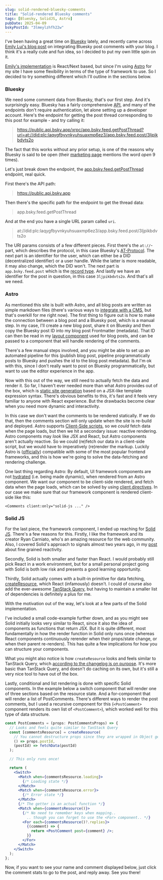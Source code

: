 ```yaml
---
slug: solid-rendered-bluesky-comments
title: "Solid-rendered Bluesky comments"
tags: [Bluesky, SolidJS, Astro]
pubDate: 2025-04-09
bskyPostId: "3lmeylzhfh22w"
---
```


I've been having a great time on [Bluesky](https://bsky.app/) lately, and recently came across [Emily Lui's blog post](https://emilyliu.me/blog/comments) on integrating Bluesky post comments with your blog. I think it's a really cute and fun idea, so I decided to put my own little spin on it.

[Emily's implementation](https://gist.github.com/emilyliu7321/19ac4e111588bdc0cb4e411c88d9c79a) is React/Next based, but since I'm using [Astro](https://astro.build/) for my site I have some flexibility in terms of the type of framework to use. So I decided to try something different which I'll outline in the sections below.

### Bluesky

We need some comment data from Bluesky, that's our first step. And it's surprisingly easy. Bluesky has a fairly comprehensive [API](https://docs.bsky.app/docs/category/http-reference), and many of the endpoints don't require authentication, let alone setting up a developer account. Here's the endpoint for getting the post thread corresponding to this post for example - and try calling it:

> https://public.api.bsky.app/xrpc/app.bsky.feed.getPostThread?uri=at://did:plc:laqygfbyvnkyuhsuaxmp6ez3/app.bsky.feed.post/3ljpikbdvts2o

The fact that this works without any prior setup, is one of the reasons why Bluesky is said to be open (their [marketing page](https://bsky.social/about) mentions the word _open_ 9 times).

Let's just break down the endpoint, the [app.bsky.feed.getPostThread](https://docs.bsky.app/docs/api/app-bsky-feed-get-post-thread) endpoint, real quick.

First there's the API path:

> https://public.api.bsky.app

Then there's the specific path for the endpoint to get the thread data:

> app.bsky.feed.getPostThread

And at the end you have a single URL param called `uri`.

> at://did:plc:laqygfbyvnkyuhsuaxmp6ez3/app.bsky.feed.post/3ljpikbdvts2o

The URI params consists of a few different pieces. First there's the `at://`-part, which describes the protocol, in this case Bluesky's [AT-Protocol](https://atproto.com/).
The next part is an identifier for the user, which can either be a DID (decentralized identifier) or a user handle. While the latter is more readable, it may also change, which the DID won't.
The next part is `app.bsky.feed.post` which is the [record type](https://atproto.com/guides/lexicon).
And lastly we have an identifier for the post in question, in this case `3ljpikbdvts2o`.
And that's all we need.

### Astro

As mentioned this site is built with Astro, and all blog posts are written as simple markdown files (there's various ways to [integrate with a CMS](https://docs.astro.build/en/guides/cms/), but that's overkill for me right now). The first thing to figure out is how to make the connection between a blog post and a Bluesky post, which is a manual step. In my case, I'll create a new blog post, share it on Bluesky and then copy the Bluesky post ID into my blog post Frontmatter (metadata). That ID can then be read in my [layout component](https://docs.astro.build/en/basics/layouts/#markdown-layouts) used for blog posts, and can be passed to a component that will handle rendering of the comments.

There's a few manual steps involved, and you might be able to set up an automated pipeline for this (publish blog post, pipeline programmatically posts to Bluesky and pushes the id to the blog post metadata). But I'm ok with this, since I don't really want to post on Bluesky programmatically, but want to use the editor experience in the app.

Now with this out of the way, we still need to actually fetch the data and render it. So far, I haven't ever needed more than what Astro provides out of the box, which is [static site generation](https://en.wikipedia.org/wiki/Static_site_generator) based on a JSX-like template expression syntax. There's obvious benefits to this, it's fast and it feels very familiar to anyone with React experience. But the drawbacks become clear when you need more dynamic and interactivity.

In this case we don't want the comments to be rendered statically. If we do that, then the comments section will only update when the site is re-build and deployed. Astro supports [Client-Side scripts](https://docs.astro.build/en/guides/client-side-scripts/#client-side-scripts), so we _could_ fetch data when the page loads, but then we hit a secondary issue: reactive rendering. Astro components may _look_ like JSX and React, but Astro components aren't actually reactive. So we could (re)fetch our data in a client-side script, but we would have to imperatively (re)render the markup. Luckily Astro is ([officially](https://docs.astro.build/en/guides/framework-components/#official-front-end-framework-integrations)) compatible with some of the most popular frontend frameworks, and this is how we're going to solve the data-fetching and rendering challenge.

One last thing regarding Astro: By default, UI framework components are not [hydrated](<https://en.wikipedia.org/wiki/Hydration_(web_development)>) (i.e. being made dynamic), when rendered from an Astro component. We want our component to be client-side rendered, and fetch data when the page loads, which can be solved by using [client directives](https://docs.astro.build/en/reference/directives-reference/#client-directives). In our case we make sure that our framework component is rendered client-side like this:

```astro
<Comments client:only="solid-js ..." />
```

### Solid JS

For the last piece, the framework component, I ended up reaching for [Solid JS](https://www.solidjs.com/). There's a few reasons for this. Firstly, I like the framework and its creator Ryan Carniato, who's an amazing resource for the web community. Also, I covered Solid's approach to signals almost two years ago, in my [post](/posts/fine-grained-reactivity/) about fine grained reactivity.

<!-- TODO: get a good reference for this + HOW is solid faster -->

Secondly, Solid is both smaller and faster than React. I would probably still pick React in a work environment, but for a small personal project going with Solid is both low risk and presents a good learning opportunity.

Thirdly, Solid actually comes with a built-in primitive for data fetching, [createResource](https://docs.solidjs.com/reference/basic-reactivity/create-resource), which React (infamously) doesn't. I could of course also add the ever-awesome [TanStack Query](https://tanstack.com/query/latest), but having to maintain a smaller list of dependencies is definitely a plus for me.

<!-- TODO: Solid stats: https://dev.to/this-is-learning/javascript-framework-todomvc-size-comparison-504f -->

With the motivation out of the way, let's look at a few parts of the Solid implementation.

I've included a small code-example further down, and as you might see Solid initially looks very similar to React, since it also the idea of components as functions that return JSX. But it is quite different, most fundamentally in how the render function in Solid only runs once (whereas React components continuously rerender when their props/state change, or when their parent re-renders). This has quite a few implications for how you can structure your components.

What you might also notice is how `createResource` looks and feels similar to TanStack Query, which [according to the changelog is on purpose](https://github.com/solidjs/solid/blob/main/CHANGELOG.md#updated-resource-api). It's more basic than TanStack Query, and doesn't do caching on its own, but it's still a very nice tool to have out of the box.

Lastly, conditional and list rendering is done with specific Solid components. In the example below a switch component that will render one of three sections based on the resource state. And a for-component that will render a list of PostComments. There's different ways to render the post comments, but I used a recursive component for this (`<PostComment>` component renders its own list of `<PostComment>`), which worked well for this type of data structure.

```jsx
const PostComments = (props: PostCommentsProps) => {
  // Looks and feels quite similar to TanStack Query
  const [commentsResource] = createResource(
    // You cannot destructure props since they are wrapped in Object getters
    () => props.postId,
    (postId) => fetchData(postId)
  );

  // This only runs once!

  return (
    <Switch>
      <Match when={commentsResource.loading}>
        {/* Loading state */}
      </Match>
      <Match when={commentsResource.error}>
        {/* Error state */}
      </Match>
      {/* The getter is an actual function */}
      <Match when={commentsResource()}>
        {/* No need to remember keys when mapping..
          .. though you can forget to use the <For> component.. */}
        <For each={commentsResource()?.replies}>
          {(comment) => {
            return <PostComment post={comment} />;
          }}
        </For>
      </Match>
    </Switch>
  );
};
```

Now, if you want to see your name and comment displayed below, just click the comment stats to go to the post, and reply away. See you there!
